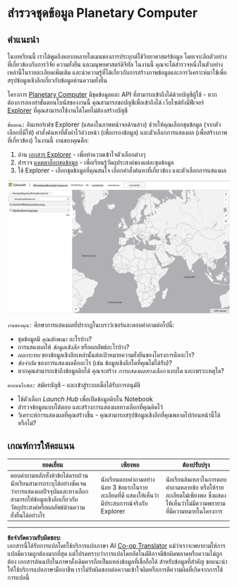 <!--
CO_OP_TRANSLATOR_METADATA:
{
  "original_hash": "d1e05715f9d97de6c4f1fb0c5a4702c0",
  "translation_date": "2025-08-26T21:55:44+00:00",
  "source_file": "6-Data-Science-In-Wild/20-Real-World-Examples/assignment.md",
  "language_code": "th"
}
-->
# สำรวจชุดข้อมูล Planetary Computer

## คำแนะนำ

ในบทเรียนนี้ เราได้พูดถึงหลากหลายโดเมนของการประยุกต์ใช้วิทยาศาสตร์ข้อมูล โดยเจาะลึกตัวอย่างที่เกี่ยวข้องกับการวิจัย ความยั่งยืน และมนุษยศาสตร์ดิจิทัล ในงานนี้ คุณจะได้สำรวจหนึ่งในตัวอย่างเหล่านี้ในรายละเอียดเพิ่มเติม และนำความรู้ที่ได้เกี่ยวกับการสร้างภาพข้อมูลและการวิเคราะห์มาใช้เพื่อสรุปข้อมูลเชิงลึกเกี่ยวกับข้อมูลด้านความยั่งยืน

โครงการ [Planetary Computer](https://planetarycomputer.microsoft.com/) มีชุดข้อมูลและ API ที่สามารถเข้าถึงได้ด้วยบัญชีผู้ใช้ - หากต้องการลองทำขั้นตอนโบนัสของงานนี้ คุณสามารถขอบัญชีเพื่อเข้าถึงได้ เว็บไซต์ยังมีฟีเจอร์ [Explorer](https://planetarycomputer.microsoft.com/explore) ที่คุณสามารถใช้งานได้โดยไม่ต้องสร้างบัญชี

`ขั้นตอน:`
อินเทอร์เฟซ Explorer (แสดงในภาพหน้าจอด้านล่าง) ช่วยให้คุณเลือกชุดข้อมูล (จากตัวเลือกที่มีให้) คำสั่งค้นหาที่ตั้งค่าไว้ล่วงหน้า (เพื่อกรองข้อมูล) และตัวเลือกการแสดงผล (เพื่อสร้างภาพที่เกี่ยวข้อง) ในงานนี้ งานของคุณคือ:

 1. อ่าน [เอกสาร Explorer](https://planetarycomputer.microsoft.com/docs/overview/explorer/) - เพื่อทำความเข้าใจตัวเลือกต่างๆ
 2. สำรวจ [แคตตาล็อกชุดข้อมูล](https://planetarycomputer.microsoft.com/catalog) - เพื่อเรียนรู้วัตถุประสงค์ของแต่ละชุดข้อมูล
 3. ใช้ Explorer - เลือกชุดข้อมูลที่คุณสนใจ เลือกคำสั่งค้นหาที่เกี่ยวข้อง และตัวเลือกการแสดงผล

![The Planetary Computer Explorer](../../../../translated_images/planetary-computer-explorer.c1e95a9b053167d64e2e8e4347cfb689e47e2037c33103fc1bbea1a149d4f85b.th.png)

`งานของคุณ:`
ศึกษาการแสดงผลที่ปรากฏในเบราว์เซอร์และตอบคำถามต่อไปนี้:
 * ชุดข้อมูลมี _คุณลักษณะ_ อะไรบ้าง?
 * การแสดงผลให้ _ข้อมูลเชิงลึก_ หรือผลลัพธ์อะไรบ้าง?
 * _ผลกระทบ_ ของข้อมูลเชิงลึกเหล่านั้นต่อเป้าหมายความยั่งยืนของโครงการคืออะไร?
 * _ข้อจำกัด_ ของการแสดงผลคืออะไร (เช่น ข้อมูลเชิงลึกใดที่คุณไม่ได้รับ)?
 * หากคุณสามารถเข้าถึงข้อมูลดิบได้ คุณจะสร้าง _การแสดงผลทางเลือก_ แบบใด และเพราะเหตุใด?

`คะแนนโบนัส:`
สมัครบัญชี - และเข้าสู่ระบบเมื่อได้รับการอนุมัติ
 * ใช้ตัวเลือก _Launch Hub_ เพื่อเปิดข้อมูลดิบใน Notebook
 * สำรวจข้อมูลแบบโต้ตอบ และสร้างการแสดงผลทางเลือกที่คุณคิดไว้
 * วิเคราะห์การแสดงผลที่คุณสร้างขึ้น - คุณสามารถสรุปข้อมูลเชิงลึกที่คุณพลาดไปก่อนหน้านี้ได้หรือไม่?

## เกณฑ์การให้คะแนน

ยอดเยี่ยม | เพียงพอ | ต้องปรับปรุง
--- | --- | -- |
ตอบคำถามหลักทั้งห้าข้อได้ครบถ้วน นักเรียนสามารถระบุได้อย่างชัดเจนว่าการแสดงผลปัจจุบันและทางเลือกสามารถให้ข้อมูลเชิงลึกเกี่ยวกับวัตถุประสงค์หรือผลลัพธ์ด้านความยั่งยืนได้อย่างไร | นักเรียนตอบคำถามอย่างน้อย 3 ข้อแรกในรายละเอียดที่ดี แสดงให้เห็นว่ามีประสบการณ์จริงกับ Explorer | นักเรียนล้มเหลวในการตอบคำถามหลายข้อ หรือให้รายละเอียดไม่เพียงพอ ซึ่งแสดงให้เห็นว่าไม่มีความพยายามที่มีความหมายในโครงการ |

---

**ข้อจำกัดความรับผิดชอบ**:  
เอกสารนี้ได้รับการแปลโดยใช้บริการแปลภาษา AI [Co-op Translator](https://github.com/Azure/co-op-translator) แม้ว่าเราจะพยายามให้การแปลมีความถูกต้องมากที่สุด แต่โปรดทราบว่าการแปลโดยอัตโนมัติอาจมีข้อผิดพลาดหรือความไม่ถูกต้อง เอกสารต้นฉบับในภาษาดั้งเดิมควรถือเป็นแหล่งข้อมูลที่เชื่อถือได้ สำหรับข้อมูลที่สำคัญ ขอแนะนำให้ใช้บริการแปลภาษามืออาชีพ เราไม่รับผิดชอบต่อความเข้าใจผิดหรือการตีความผิดที่เกิดจากการใช้การแปลนี้